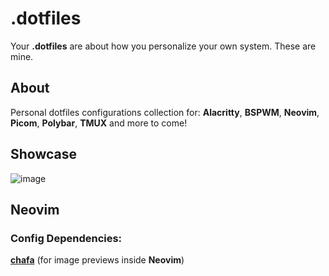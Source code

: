 # .dotfiles

Your **.dotfiles** are about how you personalize your own system. These are mine.

## About

Personal dotfiles configurations collection for: **Alacritty**, **BSPWM**, **Neovim**, **Picom**, **Polybar**, **TMUX** and more to come!

## Showcase

![image](https://user-images.githubusercontent.com/86254474/220361597-ec3c867c-770b-4312-b127-e72b57f5c4df.png)

## Neovim

### Config Dependencies:

**[chafa](https://github.com/hpjansson/chafa)** (for image previews inside **Neovim**)
